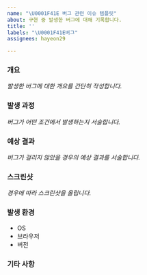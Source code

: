 ```yaml
---
name: "\U0001F41E 버그 관련 이슈 템플릿"
about: 구현 중 발생한 버그에 대해 기록합니다.
title: ''
labels: "\U0001F41E버그"
assignees: hayeon29

---
```


### 개요
_발생한 버그에 대한 개요를 간단히 작성합니다._

### 발생 과정
_버그가 어떤 조건에서 발생하는지 서술합니다._

### 예상 결과
_버그가 걸리지 않았을 경우의 예상 결과를 서술합니다._

### 스크린샷
_경우에 따라 스크린샷을 올립니다._

### 발생 환경
- OS
- 브라우저
- 버전 

### 기타 사항
